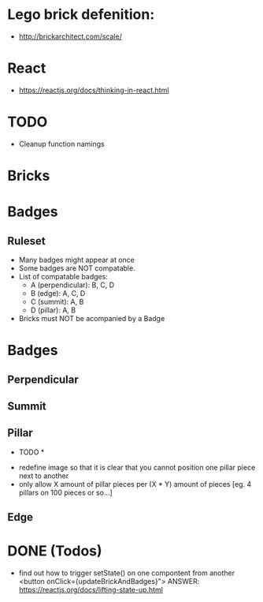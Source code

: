 # Lego brick defenition:
- http://brickarchitect.com/scale/

# React
- https://reactjs.org/docs/thinking-in-react.html

# TODO
- Cleanup function namings

# Bricks

# Badges
## Ruleset
- Many badges might appear at once
- Some badges are NOT compatable.
- List of compatable badges:
    * A (perpendicular): B, C, D
    * B (edge): A, C, D
    * C (summit): A, B
    * D (pillar): A, B
- Bricks must NOT be acompanied by a Badge

# Badges
## Perpendicular

## Summit

## Pillar
* TODO *
- redefine image so that it is clear that you cannot position one pillar piece next to another
- only allow X amount of pillar pieces per (X * Y) amount of pieces [eg. 4 pillars on 100 pieces or so...]

## Edge


# DONE (Todos)
- find out how to trigger setState() on one compontent from another <button onClick={updateBrickAndBadges}">
    ANSWER: https://reactjs.org/docs/lifting-state-up.html
